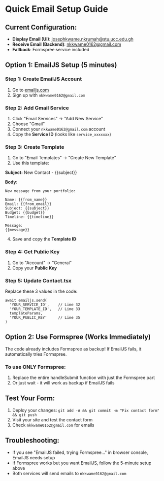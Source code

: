 # Quick Email Setup Guide

## Current Configuration:
- **Display Email (UI)**: josephkwame.nkrumah@stu.ucc.edu.gh
- **Receive Email (Backend)**: nkkwame0162@gmail.com
- **Fallback**: Formspree service included

## Option 1: EmailJS Setup (5 minutes)

### Step 1: Create EmailJS Account
1. Go to [emailjs.com](https://www.emailjs.com)
2. Sign up with `nkkwame0162@gmail.com`

### Step 2: Add Gmail Service
1. Click "Email Services" → "Add New Service"
2. Choose "Gmail"
3. Connect your `nkkwame0162@gmail.com` account
4. Copy the **Service ID** (looks like `service_xxxxxxx`)

### Step 3: Create Template
1. Go to "Email Templates" → "Create New Template"
2. Use this template:

**Subject:** New Contact - {{subject}}

**Body:**
```
New message from your portfolio:

Name: {{from_name}}
Email: {{from_email}}
Subject: {{subject}}
Budget: {{budget}}
Timeline: {{timeline}}

Message:
{{message}}
```

4. Save and copy the **Template ID**

### Step 4: Get Public Key
1. Go to "Account" → "General"
2. Copy your **Public Key**

### Step 5: Update Contact.tsx
Replace these 3 values in the code:
```tsx
await emailjs.send(
  'YOUR_SERVICE_ID',    // Line 32
  'YOUR_TEMPLATE_ID',   // Line 33  
  templateParams,
  'YOUR_PUBLIC_KEY'     // Line 35
)
```

## Option 2: Use Formspree (Works Immediately)

The code already includes Formspree as backup! If EmailJS fails, it automatically tries Formspree.

### To use ONLY Formspree:
1. Replace the entire handleSubmit function with just the Formspree part
2. Or just wait - it will work as backup if EmailJS fails

## Test Your Form:
1. Deploy your changes: `git add -A && git commit -m "Fix contact form" && git push`
2. Visit your site and test the contact form
3. Check `nkkwame0162@gmail.com` for emails

## Troubleshooting:
- If you see "EmailJS failed, trying Formspree..." in browser console, EmailJS needs setup
- If Formspree works but you want EmailJS, follow the 5-minute setup above
- Both services will send emails to `nkkwame0162@gmail.com`
